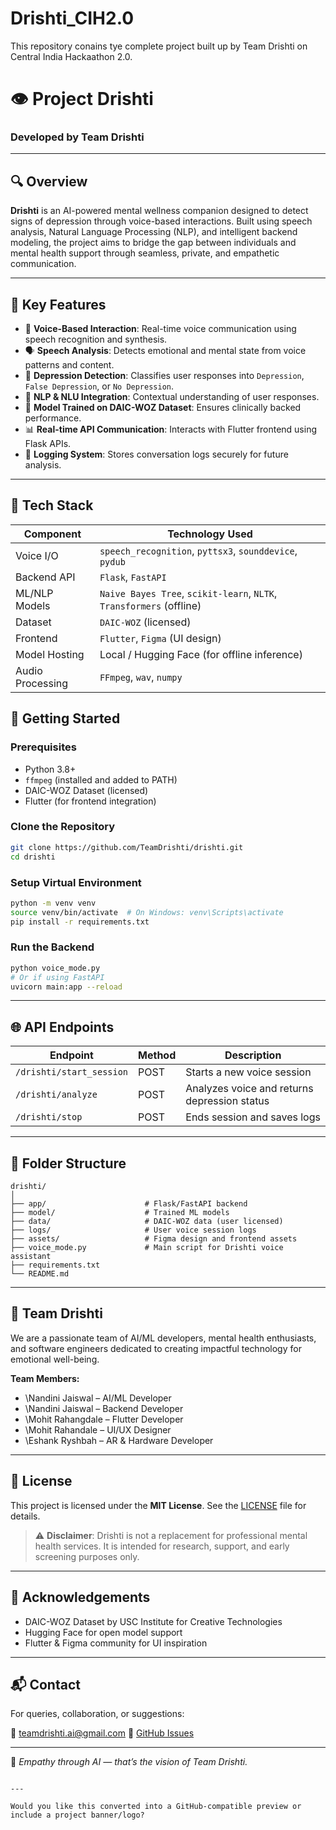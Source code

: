 # Drishti_CIH2.0
This repository conains tye complete project built up by Team Drishti on Central India Hackaathon 2.0.



# 👁️ Project Drishti

### Developed by **Team Drishti**

---

## 🔍 Overview

**Drishti** is an AI-powered mental wellness companion designed to detect signs of depression through voice-based interactions. Built using speech analysis, Natural Language Processing (NLP), and intelligent backend modeling, the project aims to bridge the gap between individuals and mental health support through seamless, private, and empathetic communication.

---

## 🧠 Key Features

- 🎤 **Voice-Based Interaction**: Real-time voice communication using speech recognition and synthesis.
- 🗣️ **Speech Analysis**: Detects emotional and mental state from voice patterns and content.
- 🧾 **Depression Detection**: Classifies user responses into `Depression`, `False Depression`, or `No Depression`.
- 🧠 **NLP & NLU Integration**: Contextual understanding of user responses.
- 🧪 **Model Trained on DAIC-WOZ Dataset**: Ensures clinically backed performance.
- 📊 **Real-time API Communication**: Interacts with Flutter frontend using Flask APIs.
- 🧾 **Logging System**: Stores conversation logs securely for future analysis.

---

## 🧰 Tech Stack

| Component       | Technology Used                        |
|----------------|----------------------------------------|
| Voice I/O       | `speech_recognition`, `pyttsx3`, `sounddevice`, `pydub` |
| Backend API     | `Flask`, `FastAPI`                    |
| ML/NLP Models   | `Naive Bayes Tree`, `scikit-learn`, `NLTK`, `Transformers` (offline) |
| Dataset         | `DAIC-WOZ` (licensed)                  |
| Frontend        | `Flutter`, `Figma` (UI design)        |
| Model Hosting   | Local / Hugging Face (for offline inference) |
| Audio Processing| `FFmpeg`, `wav`, `numpy`              |


## 🚀 Getting Started

### Prerequisites

- Python 3.8+
- `ffmpeg` (installed and added to PATH)
- DAIC-WOZ Dataset (licensed)
- Flutter (for frontend integration)

### Clone the Repository

```bash
git clone https://github.com/TeamDrishti/drishti.git
cd drishti
````

### Setup Virtual Environment

```bash
python -m venv venv
source venv/bin/activate  # On Windows: venv\Scripts\activate
pip install -r requirements.txt
```

### Run the Backend

```bash
python voice_mode.py
# Or if using FastAPI
uvicorn main:app --reload
```

---

## 🌐 API Endpoints

| Endpoint                 | Method | Description                                  |
| ------------------------ | ------ | -------------------------------------------- |
| `/drishti/start_session` | POST   | Starts a new voice session                   |
| `/drishti/analyze`       | POST   | Analyzes voice and returns depression status |
| `/drishti/stop`          | POST   | Ends session and saves logs                  |

---

## 📁 Folder Structure

```
drishti/
│
├── app/                      # Flask/FastAPI backend
├── model/                    # Trained ML models
├── data/                     # DAIC-WOZ data (user licensed)
├── logs/                     # User voice session logs
├── assets/                   # Figma design and frontend assets
├── voice_mode.py             # Main script for Drishti voice assistant
├── requirements.txt
└── README.md
```

---

## 🤝 Team Drishti

We are a passionate team of AI/ML developers, mental health enthusiasts, and software engineers dedicated to creating impactful technology for emotional well-being.

**Team Members:**

* \Nandini Jaiswal – AI/ML Developer
* \Nandini Jaiswal – Backend Developer
* \Mohit Rahangdale – Flutter Developer
* \Mohit Rahandale – UI/UX Designer
* \Eshank Ryshbah – AR & Hardware Developer

---

## 📄 License

This project is licensed under the **MIT License**. See the [LICENSE](LICENSE) file for details.

> ⚠️ **Disclaimer**: Drishti is not a replacement for professional mental health services. It is intended for research, support, and early screening purposes only.

---

## 🌟 Acknowledgements

* DAIC-WOZ Dataset by USC Institute for Creative Technologies
* Hugging Face for open model support
* Flutter & Figma community for UI inspiration

---

## 📬 Contact

For queries, collaboration, or suggestions:

📧 [teamdrishti.ai@gmail.com](mailto:teamdrishti.ai@gmail.com)
🔗 [GitHub Issues](https://github.com/breweshank/Drishti_CIH2.0)

---

🧠 *Empathy through AI — that’s the vision of Team Drishti.*

```

---

Would you like this converted into a GitHub-compatible preview or include a project banner/logo?
```

